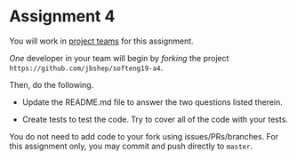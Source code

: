 # Assignment 4

You will work in [project teams](../teams.md) for this assignment.

*One* developer in your team will begin by *forking* the project `https://github.com/jbshep/softeng19-a4`.

Then, do the following.

* Update the README.md file to answer the two questions listed therein.

* Create tests to test the code.  Try to cover all of the code with your
  tests.

You do not need to add code to your fork using issues/PRs/branches.  For this assignment only, you may commit and push directly to `master`.
